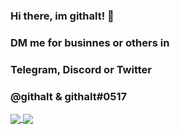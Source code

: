 ### Hi there, im githalt! 👋
### DM me for businnes or others in
### Telegram, Discord or Twitter
### @githalt & githalt#0517
<a href="https://github.com/githalt">
  <img align="center" src="https://github-readme-stats.vercel.app/api?username=githalt&show_icons=true&count_private=true&theme=synthwave" />
</a>
<a href="https://github.com/githalt">
  <img align="center" src="https://github-readme-stats.vercel.app/api/top-langs/?username=githalt&layout=compact&theme=synthwave" />
</a>
